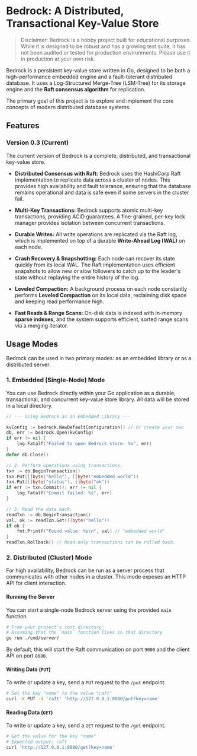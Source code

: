 # Bedrock: A Distributed, Transactional Key-Value Store

> Disclaimer: Bedrock is a hobby project built for educational purposes. While it is designed to be robust and has a growing test suite, it has not been audited or tested for production environments. Please use it in production at your own risk.

Bedrock is a persistent key-value store written in Go, designed to be both a high-performance embedded engine and a fault-tolerant distributed database. It uses a Log-Structured Merge-Tree (LSM-Tree) for its storage engine and the **Raft consensus algorithm** for replication.

The primary goal of this project is to explore and implement the core concepts of modern distributed database systems.

## Features

### Version 0.3 (Current)

The current version of Bedrock is a complete, distributed, and transactional key-value store.

- **Distributed Consensus with Raft:** Bedrock uses the HashiCorp Raft implementation to replicate data across a cluster of nodes. This provides high availability and fault tolerance, ensuring that the database remains operational and data is safe even if some servers in the cluster fail.

- **Multi-Key Transactions:** Bedrock supports atomic multi-key transactions, providing ACID guarantees. A fine-grained, per-key lock manager provides isolation between concurrent transactions.

- **Durable Writes:** All write operations are replicated via the Raft log, which is implemented on top of a durable **Write-Ahead Log (WAL)** on each node.

- **Crash Recovery & Snapshotting:** Each node can recover its state quickly from its local WAL. The Raft implementation uses efficient snapshots to allow new or slow followers to catch up to the leader's state without replaying the entire history of the log.

- **Leveled Compaction:** A background process on each node constantly performs **Leveled Compaction** on its local data, reclaiming disk space and keeping read performance high.

- **Fast Reads & Range Scans:** On-disk data is indexed with in-memory **sparse indexes**, and the system supports efficient, sorted range scans via a merging iterator.

## Usage Modes

Bedrock can be used in two primary modes: as an embedded library or as a distributed server.

### 1. Embedded (Single-Node) Mode

You can use Bedrock directly within your Go application as a durable, transactional, and concurrent key-value store library. All data will be stored in a local directory.

```go
// --- Using Bedrock as an Embedded Library ---

kvConfig := bedrock.NewDefaultConfiguration() // Or create your own
db, err := bedrock.Open(kvConfig)
if err != nil {
    log.Fatalf("Failed to open Bedrock store: %s", err)
}
defer db.Close()

// 2. Perform operations using transactions.
txn := db.BeginTransaction()
txn.Put([]byte("hello"), []byte("embedded world"))
txn.Put([]byte("status"), []byte("ok"))
if err := txn.Commit(); err != nil {
    log.Fatalf("Commit failed: %s", err)
}

// 3. Read the data back.
readTxn := db.BeginTransaction()
val, ok := readTxn.Get([]byte("hello"))
if ok {
    fmt.Printf("Found value: %s\n", val) // "embedded world"
}
readTxn.Rollback() // Read-only transactions can be rolled back.
```

### 2. Distributed (Cluster) Mode

For high availability, Bedrock can be run as a server process that communicates with other nodes in a cluster. This mode exposes an HTTP API for client interaction.

#### Running the Server

You can start a single-node Bedrock server using the provided `main` function.

```bash
# From your project's root directory:
# Assuming that the `main` function lives in that directory
go run ./cmd/server/
```

By default, this will start the Raft communication on port `9000` and the client API on port `8080`.

#### Writing Data (`PUT`)

To write or update a key, send a `PUT` request to the `/put` endpoint.

```bash
# Set the key "name" to the value "raft"
curl -X PUT -d 'raft' 'http://127.0.0.1:8080/put?key=name'
```

#### Reading Data (`GET`)

To write or update a key, send a `GET` request to the `/get` endpoint.

```bash
# Get the value for the key "name"
# Expected output: raft
curl 'http://127.0.0.1:8080/get?key=name'
```
